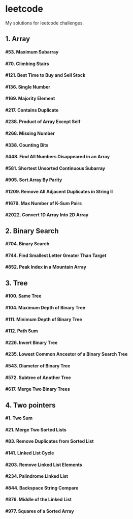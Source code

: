 # leetcode
My solutions for leetcode challenges.

## 1. Array
#### \#53. Maximum Subarray
#### \#70. Climbing Stairs
#### \#121. Best Time to Buy and Sell Stock
#### \#136. Single Number
#### \#169. Majority Element
#### \#217. Contains Duplicate
#### \#238. Product of Array Except Self
#### \#268. Missing Number
#### \#338. Counting Bits
#### \#448. Find All Numbers Disappeared in an Array
#### \#581. Shortest Unsorted Continuous Subarray
#### \#905. Sort Array By Parity
#### \#1209. Remove All Adjacent Duplicates in String II
#### \#1679. Max Number of K-Sum Pairs
#### \#2022. Convert 1D Array Into 2D Array

## 2. Binary Search
#### \#704. Binary Search
#### \#744. Find Smallest Letter Greater Than Target
#### \#852. Peak Index in a Mountain Array

## 3. Tree
#### \#100. Same Tree
#### \#104. Maximum Depth of Binary Tree
#### \#111. Minimum Depth of Binary Tree
#### \#112. Path Sum
#### \#226. Invert Binary Tree
#### \#235. Lowest Common Ancestor of a Binary Search Tree
#### \#543. Diameter of Binary Tree
#### \#572. Subtree of Another Tree
#### \#617. Merge Two Binary Trees

## 4. Two pointers
#### \#1. Two Sum
#### \#21. Merge Two Sorted Lists
#### \#83. Remove Duplicates from Sorted List
#### \#141. Linked List Cycle
#### \#203. Remove Linked List Elements
#### \#234. Palindrome Linked List
#### \#844. Backspace String Compare
#### \#876. Middle of the Linked List
#### \#977. Squares of a Sorted Array


